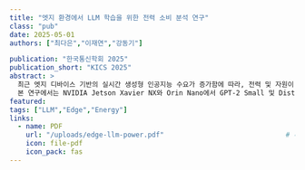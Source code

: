 ```yaml
---
title: "엣지 환경에서 LLM 학습을 위한 전력 소비 분석 연구"
class: "pub"
date: 2025-05-01
authors: ["최다은","이재연","강동기"] 

publication: "한국통신학회 2025"
publication_short: "KICS 2025"
abstract: >
  최근 엣지 디바이스 기반의 실시간 생성형 인공지능 수요가 증가함에 따라, 전력 및 자원이 제한된 환경에서의 온디바이스 파인튜닝 기술이 주목받고있다.
  본 연구에서는 NVIDIA Jetson Xavier NX와 Orin Nano에서 GPT-2 Small 및 DistilGPT2 모델의 학습을 수행하고, 소요 시간과 에너지소비를측정·분석하였다. 실험 결과는 엣지 환경에서의 에너지 효율적인 LLM 배포 프레임워크 설계에 기여할 수 있을 것으로 기대된다.
featured:
tags: ["LLM","Edge","Energy"]
links:
  - name: PDF
    url: "/uploads/edge-llm-power.pdf"                              # 추후 업로드 경로
    icon: file-pdf
    icon_pack: fas
---
```


